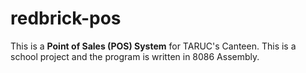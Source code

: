 # redbrick-pos

This is a **Point of Sales (POS) System** for TARUC's Canteen. This is a school project and the program is written in 8086 Assembly.
